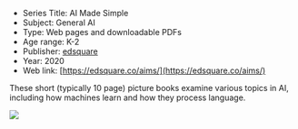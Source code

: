 * Series Title: AI Made Simple
* Subject: General AI
* Type: Web pages and downloadable PDFs
* Age range: K-2
* Publisher: [edsquare](https://edsquare.co)
* Year: 2020
* Web link: [https://edsquare.co/aims/](https://edsquare.co/aims/)

These short (typically 10 page) picture books examine various topics in AI, including how machines learn and how they process language.


![](https://github.com/touretzkyds/ai4k12/raw/master/images/ai-made-simple.png)
